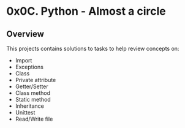 # 0x0C. Python - Almost a circle
## Overview
This projects contains solutions to tasks to help review concepts on:
* Import
* Exceptions
* Class
* Private attribute
* Getter/Setter
* Class method
* Static method
* Inheritance
* Unittest
* Read/Write file